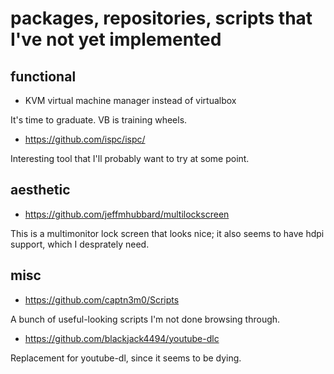# packages, repositories, scripts that I've not yet implemented

## functional

- KVM virtual machine manager instead of virtualbox 

It's time to graduate. VB is training wheels.

- https://github.com/ispc/ispc/

Interesting tool that I'll probably want to try at some point.

## aesthetic

- https://github.com/jeffmhubbard/multilockscreen

This is a multimonitor lock screen that looks nice; it also seems to have hdpi support, which I desprately need. 

## misc

- https://github.com/captn3m0/Scripts

A bunch of useful-looking scripts I'm not done browsing through.

- https://github.com/blackjack4494/youtube-dlc

Replacement for youtube-dl, since it seems to be dying.
